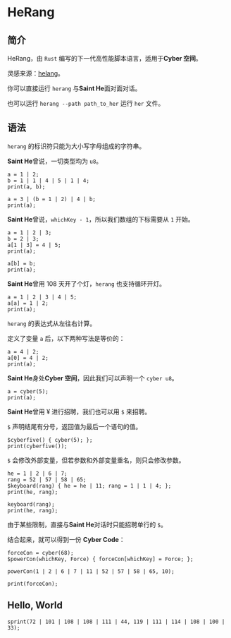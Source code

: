# HeRang

## 简介

HeRang，由 `Rust` 编写的下一代高性能脚本语言，适用于**Cyber 空间**。

灵感来源：[helang](https://github.com/kifuan/helang)。

你可以直接运行 `herang` 与**Saint He**面对面对话。

也可以运行 `herang --path path_to_her` 运行 `her` 文件。

## 语法

`herang` 的标识符只能为大小写字母组成的字符串。

**Saint He**曾说，一切类型均为 `u8`。

```code
a = 1 | 2;
b = 1 | 1 | 4 | 5 | 1 | 4;
print(a, b);

a = 3 | (b = 1 | 2) | 4 | b;
print(a);
```

**Saint He**曾说，`whichKey - 1`，所以我们数组的下标需要从 `1` 开始。

```code
a = 1 | 2 | 3;
b = 2 | 3;
a[1 | 3] = 4 | 5;
print(a);

a[b] = b;
print(a);
```

**Saint He**曾用 108 天开了个灯，`herang` 也支持循环开灯。

```code
a = 1 | 2 | 3 | 4 | 5;
a[a] = 1 | 2;
print(a);
```

`herang` 的表达式从左往右计算。

定义了变量 `a` 后，以下两种写法是等价的：

```code
a = 4 | 2;
a[0] = 4 | 2;
print(a);
```

**Saint He**身处**Cyber 空间**，因此我们可以声明一个 `cyber u8`。

```code
a = cyber(5);
print(a);
```

**Saint He**曾用 ¥ 进行招聘，我们也可以用 `$` 来招聘。

`$` 声明结尾有分号，返回值为最后一个语句的值。

```code
$cyberfive() { cyber(5); };
print(cyberfive());
```

`$` 会修改外部变量，但若参数和外部变量重名，则只会修改参数。

```code
he = 1 | 2 | 6 | 7;
rang = 52 | 57 | 58 | 65;
$keyboard(rang) { he = he | 11; rang = 1 | 1 | 4; };
print(he, rang);

keyboard(rang);
print(he, rang);
```

由于某些限制，直接与**Saint He**对话时只能招聘单行的 `$`。

结合起来，就可以得到一份 **Cyber Code**：

```code
forceCon = cyber(68);
$powerCon(whichKey, Force) { forceCon[whichKey] = Force; };

powerCon(1 | 2 | 6 | 7 | 11 | 52 | 57 | 58 | 65, 10);

print(forceCon);
```

## Hello, World

```code
sprint(72 | 101 | 108 | 108 | 111 | 44, 119 | 111 | 114 | 108 | 100 | 33);
```
